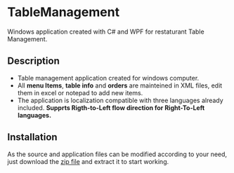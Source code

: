 # TableManagement
Windows application created with C# and WPF for restaturant Table Management.
## Description
- Table management application created for windows computer.
- All **menu Items**, **table info** and **orders** are mainteined in XML files, edit them in excel or notepad to add new items.
- The application is localization compatible with three languages already included. **Supprts Rigth-to-Left flow direction for Right-To-Left languages.**
## Installation
As the source and application files can be modified according to your need, just download the [zip file](https://github.com/abirbanerjee/TableManagement/blob/main/TableManagement%20-%20Application.zip) and extract it to start working.
